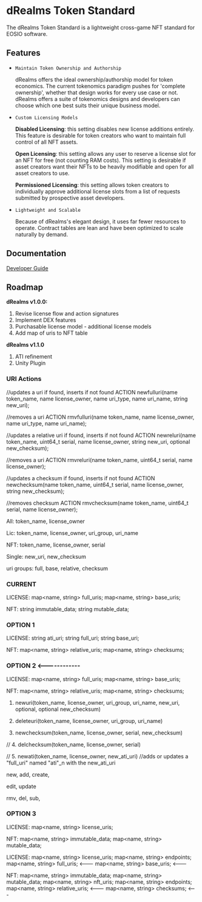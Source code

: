 # dRealms Token Standard

The dRealms Token Standard is a lightweight cross-game NFT standard for EOSIO software.

## Features

* `Maintain Token Ownership and Authorship`

    dRealms offers the ideal ownership/authorship model for token economics. The current tokenomics paradigm pushes for 'complete ownership', whether that design works for every use case or not. dRealms offers a suite of tokenomics designs and developers can choose which one best suits their unique business model.

* `Custom Licensing Models`

    **Disabled Licensing**: this setting disables new license additions entirely. This feature is desirable for token creators who want to maintain full control of all NFT assets.

    **Open Licensing**: this setting allows any user to reserve a license slot for an NFT for free (not counting RAM costs). This setting is desirable if asset creators want their NFTs to be heavily modifiable and open for all asset creators to use.

    **Permissioned Licensing**: this setting allows token creators to individually approve additional license slots from a list of requests submitted by prospective asset developers.

* `Lightweight and Scalable`

    Because of dRealms's elegant design, it uses far fewer resources to operate. Contract tables are lean and have been optimized to scale naturally by demand.

## Documentation

[Developer Guide](docs/DeveloperGuide.md)

## Roadmap

**dRealms v1.0.0:**

1. Revise license flow and action signatures
2. Implement DEX features
3. Purchasable license model - additional license models
4. Add map of uris to NFT table

**dRealms v1.1.0**

1. ATI refinement
2. Unity Plugin



### URI Actions

//updates a uri if found, inserts if not found
ACTION newfulluri(name token_name, name license_owner, name uri_type, name uri_name, string new_uri);

//removes a uri
ACTION rmvfulluri(name token_name, name license_owner, name uri_type, name uri_name);



//updates a relative uri if found, inserts if not found
ACTION newreluri(name token_name, uint64_t serial, name license_owner, string new_uri, optional<string> new_checksum);

//removes a uri
ACTION rmvreluri(name token_name, uint64_t serial, name license_owner);

//updates a checksum if found, inserts if not found
ACTION newchecksum(name token_name, uint64_t serial, name license_owner, string new_checksum);

//removes checksum
ACTION rmvchecksum(name token_name, uint64_t serial, name license_owner);


All: token_name, license_owner

Lic: token_name, license_owner, uri_group, uri_name

NFT: token_name, license_owner, serial

Single: new_uri, new_checksum


uri groups: full, base, relative, checksum





### CURRENT

LICENSE:
    map<name, string> full_uris;
    map<name, string> base_uris;

NFT:
    string immutable_data;
    string mutable_data;



### OPTION 1

LICENSE:
    string ati_uri;
    string full_uri;
    string base_uri;

NFT:
    map<name, string> relative_uris;
    map<name, string> checksums;



### OPTION 2         <------------

LICENSE:
    map<name, string> full_uris;
    map<name, string> base_uris;

NFT:
    map<name, string> relative_uris;
    map<name, string> checksums;

1. newuri(token_name, license_owner, uri_group, uri_name, new_uri, optional<serial>, optional<string> new_checksum)

2. deleteuri(token_name, license_owner, uri_group, uri_name)

3. newchecksum(token_name, license_owner, serial, new_checksum)

// 4. delchecksum(token_name, license_owner, serial)

// 5. newati(token_name, license_owner, new_ati_uri) //adds or updates a "full_uri" named "ati"_n with the new_ati_uri


new, add, create, 

edit, update

rmv, del, sub, 



### OPTION 3

LICENSE:
    map<name, string> license_uris;

NFT:
    map<name, string> immutable_data;
    map<name, string> mutable_data;





LICENSE:
    map<name, string> license_uris;
    map<name, string> endpoints;
    map<name, string> full_uris; <---
    map<name, string> base_uris; <---

NFT:
    map<name, string> immutable_data;
    map<name, string> mutable_data;
    map<name, string> nft_uris;
    map<name, string> endpoints;
    map<name, string> relative_uris; <---
    map<name, string> checksums; <---

